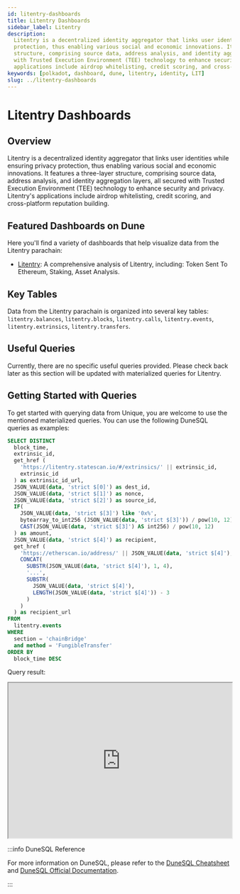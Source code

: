 ```yaml
---
id: litentry-dashboards
title: Litentry Dashboards
sidebar_label: Litentry
description:
  Litentry is a decentralized identity aggregator that links user identities while ensuring privacy
  protection, thus enabling various social and economic innovations. It features a three-layer
  structure, comprising source data, address analysis, and identity aggregation layers, all secured
  with Trusted Execution Environment (TEE) technology to enhance security and privacy. Litentry's
  applications include airdrop whitelisting, credit scoring, and cross-platform reputation building.
keywords: [polkadot, dashboard, dune, litentry, identity, LIT]
slug: ../litentry-dashboards
---
```


# Litentry Dashboards

## Overview

Litentry is a decentralized identity aggregator that links user identities while ensuring privacy
protection, thus enabling various social and economic innovations. It features a three-layer
structure, comprising source data, address analysis, and identity aggregation layers, all secured
with Trusted Execution Environment (TEE) technology to enhance security and privacy. Litentry's
applications include airdrop whitelisting, credit scoring, and cross-platform reputation building.

## Featured Dashboards on Dune

Here you'll find a variety of dashboards that help visualize data from the Litentry parachain:

- [Litentry](https://dune.com/substrate/litentry): A comprehensive analysis of Litentry, including:
  Token Sent To Ethereum, Staking, Asset Analysis.

## Key Tables

Data from the Litentry parachain is organized into several key tables: `litentry.balances`,
`litentry.blocks`, `litentry.calls`, `litentry.events`, `litentry.extrinsics`, `litentry.transfers`.

## Useful Queries

Currently, there are no specific useful queries provided. Please check back later as this section
will be updated with materialized queries for Litentry.

## Getting Started with Queries

To get started with querying data from Unique, you are welcome to use the mentioned materialized
queries. You can use the following DuneSQL queries as examples:

```sql title="Litentry LIT Token Sent To Ethereum" showLineNumbers
SELECT DISTINCT
  block_time,
  extrinsic_id,
  get_href (
    'https://litentry.statescan.io/#/extrinsics/' || extrinsic_id,
    extrinsic_id
  ) as extrinsic_id_url,
  JSON_VALUE(data, 'strict $[0]') as dest_id,
  JSON_VALUE(data, 'strict $[1]') as nonce,
  JSON_VALUE(data, 'strict $[2]') as source_id,
  IF(
    JSON_VALUE(data, 'strict $[3]') like '0x%',
    bytearray_to_int256 (JSON_VALUE(data, 'strict $[3]')) / pow(10, 12),
    CAST(JSON_VALUE(data, 'strict $[3]') AS int256) / pow(10, 12)
  ) as amount,
  JSON_VALUE(data, 'strict $[4]') as recipient,
  get_href (
    'https://etherscan.io/address/' || JSON_VALUE(data, 'strict $[4]'),
    CONCAT(
      SUBSTR(JSON_VALUE(data, 'strict $[4]'), 1, 4),
      '...',
      SUBSTR(
        JSON_VALUE(data, 'strict $[4]'),
        LENGTH(JSON_VALUE(data, 'strict $[4]')) - 3
      )
    )
  ) as recipient_url
FROM
  litentry.events
WHERE
  section = 'chainBridge'
  and method = 'FungibleTransfer'
ORDER BY
  block_time DESC
```

Query result:

<iframe src="https://dune.com/embeds/3825036/6433535" height="350" width="100%"></iframe>

:::info DuneSQL Reference

For more information on DuneSQL, please refer to the [DuneSQL Cheatsheet](../dunesql-cheatsheet.md)
and
[DuneSQL Official Documentation](https://docs.dune.com/query-engine/Functions-and-operators/index).

:::
